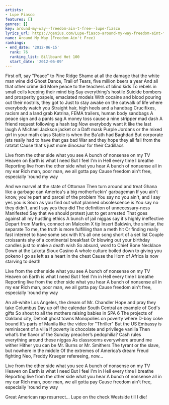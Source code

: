 ```yaml
---
artists:
- Lupe Fiasco
features: []
genres: []
key: around-my-way--freedom-ain-t-free--lupe-fiasco
lyrics_url: https://genius.com/Lupe-fiasco-around-my-way-freedom-aint-free-lyrics
name: Around My Way (Freedom Ain't Free)
rankings:
- end_date: '2012-06-15'
  rank: 76
  ranking_list: Billboard Hot 100
  start_date: '2012-06-09'
---
```

First off, say "Peace" to Pine Ridge
Shame at all the damage that the white man wine did
Ghost Dance, Trail of Tears, five million beers a year
And all that other crime did
More peace to the teachers of blind kids
To rebels in small cells keeping their mind big
Say everything's hostile
Suicide bombers and prosperity gospels, emaciated models
With cocaine and blood pouring out their nostrils, they got to
Just to stay awake on the catwalk of life where everybody watch you
Straight hair, high heels and a handbag
Crucifixes, racism and a land grab
Katrina, FEMA trailers, human body sandbags
A peace sign and a pants sag
A money toss cause a nine stripper mad dash
A friend request following a hash tag
Now everybody want it like the last laugh
A Michael Jackson jacket or a Daft mask
Purple Jordans or the mixed girl in your math class
Stable is when the Ba'ath had Baghdad
But corporate jets really had to have that gas bad
War and they hope they all fall from the ratatat
Cause that's just more dinosaur for their Cadillacs


Live from the other side what you see
A bunch of nonsense on my TV
Heaven on Earth is what I need
But I feel I'm in Hell every time I breathe
Reporting live from the other side what you hear
A bunch of nonsense all in my ear
Rich man, poor man, we all gotta pay
Cause freedom ain't free, especially 'round my way


And we marvel at the state of Ottoman
Then turn around and treat Ghana like a garbage can
America's a big motherfuckin' garbageman
If you ain't know, you're part and parcel of the problem
You say no you ain't, and I say yes you is
Soon as you find out what planned obsolescence is
You say no they didn't, and I say yes they did
The definition of unnecessary-ness
Manifested
Say that we should protest just to get arrested
That goes against all my hustling ethics
A bunch of jail niggas say it's highly ineffective
Depart from Martin, connect on Malcolm X tip
Insert Baldwin, the similar, the separate
To me, the truth is more fulfilling than a meth hit
Or finding really fast internet to have some sex with
It's all one song short of a set list
Couple croissants shy of a continental breakfast
Or blowing out your birthday candles just to make a death wish
So absurd, word to Chief Bone Necklace
Down at the Lakota Sioux Casino
A whole culture boiled down to giving you pokeno
I go as left as a heart in the chest
Cause the Horn of Africa is now starving to death


Live from the other side what you see
A bunch of nonsense on my TV
Heaven on Earth is what I need
But I feel I'm in Hell every time I breathe
Reporting live from the other side what you hear
A bunch of nonsense all in my ear
Rich man, poor man, we all gotta pay
Cause freedom ain't free, especially 'round my way


An all-white Los Angeles, the dream of Mr. Chandler
Hope and pray they take Columbus Day up off the calendar
South Central an example of God's gifts
So shout to all the mothers raising babies in SPA 6
The projects of Oakland city, Detroit ghost towns
Monopolies on poverty where D-boy coke bound
It’s parts of Manila like the video for "Thriller"
But the US Embassy is reminiscent of a villa
If poverty is chocolate and privilege vanilla
Then what’s the flavor of the Sunday preacher’s pedophilia?
Cash rules everything around these niggas
As classrooms everywhere around me wither
Hither you can be Mr. Burns or Mr. Smithers
The tyrant or the slave, but nowhere in the middle
Of the extremes of America’s dream
Freud fighting Neo, Freddy Krueger refereeing, now…


Live from the other side what you see
A bunch of nonsense on my TV
Heaven on Earth is what I need
But I feel I'm in Hell every time I breathe
Reporting live from the other side what you hear
A bunch of nonsense all in my ear
Rich man, poor man, we all gotta pay
Cause freedom ain't free, especially 'round my way


Great American rap resurrect...
Lupe on the check
Westside till I die!
